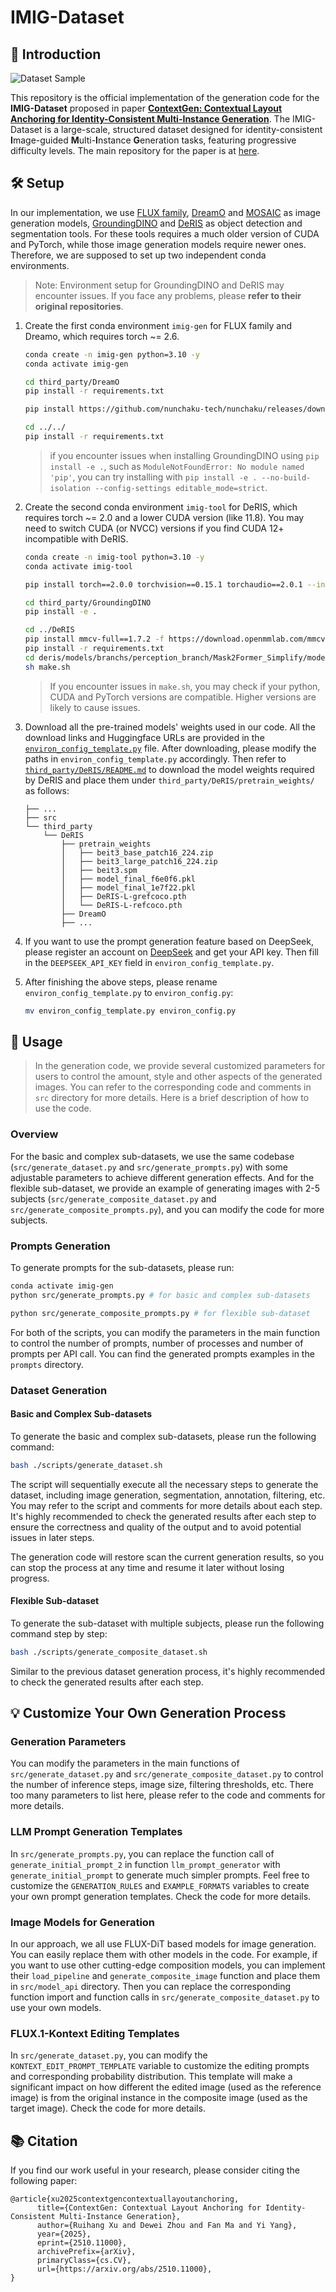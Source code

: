 # IMIG-Dataset

## 📝 Introduction

![Dataset Sample](./docs/dataset_sample.webp)

This repository is the official implementation of the generation code for the **IMIG-Dataset** proposed in paper [**ContextGen: Contextual Layout Anchoring for Identity-Consistent Multi-Instance Generation**](https://arxiv.org/abs/2510.11000). The IMIG-Dataset is a large-scale, structured dataset designed for identity-consistent **I**mage-guided **M**ulti-**I**nstance **G**eneration tasks, featuring progressive difficulty levels. The main repository for the paper is at [here](https://github.com/nenhang/ContextGen).

## 🛠️ Setup

In our implementation, we use [FLUX family](https://github.com/black-forest-labs/flux), [DreamO](https://github.com/bytedance/DreamO) and [MOSAIC](https://github.com/bytedance-fanqie-ai/MOSAIC) as image generation models, [GroundingDINO](https://github.com/IDEA-Research/GroundingDINO) and [DeRIS](https://github.com/Dmmm1997/DeRIS) as object detection and segmentation tools. For these tools requires a much older version of CUDA and PyTorch, while those image generation models require newer ones. Therefore, we are supposed to set up two independent conda environments.

> Note: Environment setup for GroundingDINO and DeRIS may encounter issues. If you face any problems, please **refer to their original repositories**.

1. Create the first conda environment `imig-gen` for FLUX family and Dreamo, which requires torch ~= 2.6.

    ```bash
    conda create -n imig-gen python=3.10 -y
    conda activate imig-gen

    cd third_party/DreamO
    pip install -r requirements.txt

    pip install https://github.com/nunchaku-tech/nunchaku/releases/download/v0.3.2/nunchaku-0.3.2+torch2.6-cp310-cp310-linux_x86_64.whl

    cd ../../
    pip install -r requirements.txt
    ```

    > if you encounter issues when installing GroundingDINO using `pip install -e .`, such as `ModuleNotFoundError: No module named 'pip'`, you can try installing with `pip install -e . --no-build-isolation --config-settings editable_mode=strict`.

2. Create the second conda environment `imig-tool` for DeRIS, which requires torch ~= 2.0 and a lower CUDA version (like 11.8). You may need to switch CUDA (or NVCC) versions if you find CUDA 12+ incompatible with DeRIS.

    ```bash
    conda create -n imig-tool python=3.10 -y
    conda activate imig-tool

    pip install torch==2.0.0 torchvision==0.15.1 torchaudio==2.0.1 --index-url https://download.pytorch.org/whl/cu118

    cd third_party/GroundingDINO
    pip install -e .

    cd ../DeRIS
    pip install mmcv-full==1.7.2 -f https://download.openmmlab.com/mmcv/dist/cu118/torch2.0/index.html
    pip install -r requirements.txt
    cd deris/models/branchs/perception_branch/Mask2Former_Simplify/modeling/pixel_decoder/ops
    sh make.sh
    ```

    > If you encounter issues in `make.sh`, you may check if your python, CUDA and PyTorch versions are compatible. Higher versions are likely to cause issues.

3. Download all the pre-trained models' weights used in our code. All the download links and Huggingface URLs are provided in the [`environ_config_template.py`](./environ_config_template.py) file. After downloading, please modify the paths in `environ_config_template.py` accordingly. Then refer to [`third_party/DeRIS/README.md`](./third_party/DeRIS/README.md) to download the model weights required by DeRIS and place them under `third_party/DeRIS/pretrain_weights/` as follows:

    ```
    ├── ...
    ├── src
    └── third_party
        └── DeRIS
            ├── pretrain_weights
            │   ├── beit3_base_patch16_224.zip
            │   ├── beit3_large_patch16_224.zip
            │   ├── beit3.spm
            │   ├── model_final_f6e0f6.pkl
            │   ├── model_final_1e7f22.pkl
            │   ├── DeRIS-L-grefcoco.pth
            │   └── DeRIS-L-refcoco.pth
            ├── DreamO
            ├── ...
    ```

4. If you want to use the prompt generation feature based on DeepSeek, please register an account on [DeepSeek](https://platform.deepseek.com/api_keys) and get your API key. Then fill in the `DEEPSEEK_API_KEY` field in `environ_config_template.py`.

5. After finishing the above steps, please rename `environ_config_template.py` to `environ_config.py`:

    ```bash
    mv environ_config_template.py environ_config.py
    ```

## 🚀 Usage

> In the generation code, we provide several customized parameters for users to control the amount, style and other aspects of the generated images. You can refer to the corresponding code and comments in `src` directory for more details. Here is a brief description of how to use the code.

### Overview

For the basic and complex sub-datasets, we use the same codebase (`src/generate_dataset.py` and `src/generate_prompts.py`) with some adjustable parameters to achieve different generation effects. And for the flexible sub-dataset, we provide an example of generating images with 2-5 subjects (`src/generate_composite_dataset.py` and `src/generate_composite_prompts.py`), and you can modify the code for more subjects.

### Prompts Generation

To generate prompts for the sub-datasets, please run:

```bash
conda activate imig-gen
python src/generate_prompts.py # for basic and complex sub-datasets

python src/generate_composite_prompts.py # for flexible sub-dataset
```

For both of the scripts, you can modify the parameters in the main function to control the number of prompts, number of processes and number of prompts per API call. You can find the generated prompts examples in the `prompts` directory.

### Dataset Generation

#### Basic and Complex Sub-datasets

To generate the basic and complex sub-datasets, please run the following command:

```bash
bash ./scripts/generate_dataset.sh
```

The script will sequentially execute all the necessary steps to generate the dataset, including image generation, segmentation, annotation, filtering, etc. You may refer to the script and comments for more details about each step. It's highly recommended to check the generated results after each step to ensure the correctness and quality of the output and to avoid potential issues in later steps.

The generation code will restore scan the current generation results, so you can stop the process at any time and resume it later without losing progress.

#### Flexible Sub-dataset

To generate the sub-dataset with multiple subjects, please run the following command step by step:

```bash
bash ./scripts/generate_composite_dataset.sh
```

Similar to the previous dataset generation process, it's highly recommended to check the generated results after each step.

## 💡 Customize Your Own Generation Process

### Generation Parameters

You can modify the parameters in the main functions of `src/generate_dataset.py` and `src/generate_composite_dataset.py` to control the number of inference steps, image size, filtering thresholds, etc. There too many parameters to list here, please refer to the code and comments for more details.

### LLM Prompt Generation Templates

In `src/generate_prompts.py`, you can replace the function call of `generate_initial_prompt_2` in function `llm_prompt_generator` with `generate_initial_prompt` to generate much simpler prompts. Feel free to customize the `GENERATION_RULES` and `EXAMPLE_FORMATS` variables to create your own prompt generation templates. Check the code for more details.

### Image Models for Generation

In our approach, we all use FLUX-DiT based models for image generation. You can easily replace them with other models in the code. For example, if you want to use other cutting-edge composition models, you can implement their `load_pipeline` and `generate_composite_image` function and place them in `src/model_api` directory. Then you can replace the corresponding function import and function calls in `src/generate_composite_dataset.py` to use your own models.

### FLUX.1-Kontext Editing Templates

In `src/generate_dataset.py`, you can modify the `KONTEXT_EDIT_PROMPT_TEMPLATE` variable to customize the editing prompts and corresponding probability distribution. This template will make a significant impact on how different the edited image (used as the reference image) is from the original instance in the composite image (used as the target image). Check the code for more details.

## 📚 Citation

If you find our work useful in your research, please consider citing the following paper:

```
@article{xu2025contextgencontextuallayoutanchoring,
      title={ContextGen: Contextual Layout Anchoring for Identity-Consistent Multi-Instance Generation},
      author={Ruihang Xu and Dewei Zhou and Fan Ma and Yi Yang},
      year={2025},
      eprint={2510.11000},
      archivePrefix={arXiv},
      primaryClass={cs.CV},
      url={https://arxiv.org/abs/2510.11000},
}
```
